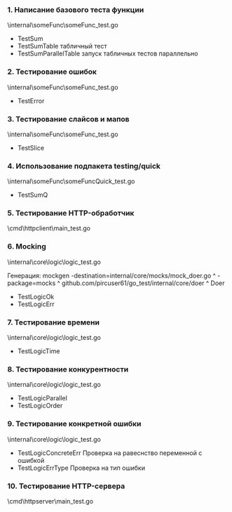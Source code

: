 ### 1. Написание базового теста функции

\internal\someFunc\someFunc_test.go

- TestSum
- TestSumTable табличный тест
- TestSumParallelTable запуск табличных тестов параллельно

### 2. Тестирование ошибок

\internal\someFunc\someFunc_test.go

- TestError

### 3. Тестирование слайсов и мапов

\internal\someFunc\someFunc_test.go

- TestSlice

### 4. Использование подпакета testing/quick

\internal\someFunc\someFuncQuick_test.go

- TestSumQ

### 5. Тестирование HTTP-обработчик

\cmd\httpclient\main_test.go

### 6. Mocking

\internal\core\logic\logic_test.go

Генерация:
mockgen -destination=internal/core/mocks/mock_doer.go ^
-package=mocks ^
github.com/pircuser61/go_test/internal/core/doer ^
Doer

- TestLogicOk
- TestLogicErr

### 7. Тестирование времени

\internal\core\logic\logic_test.go

- TestLogicTime

### 8. Тестирование конкурентности

\internal\core\logic\logic_test.go

- TestLogicParallel
- TestLogicOrder

### 9. Тестирование конкретной ошибки

\internal\core\logic\logic_test.go

- TestLogicConcreteErr Проверка на равеснство переменной с ошибкой
- TestLogicErrType Проверка на тип ошибки

### 10. Тестирование HTTP-сервера

\cmd\httpserver\main_test.go

